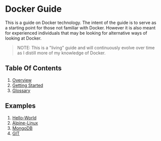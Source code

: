# Docker Guide

This is a guide on Docker technology. The intent of the guide is to serve as a starting point for those not familiar with Docker. However it is also meant for experienced individuals that may be looking for alternative ways of looking at Docker.

> NOTE: This is a "living" guide and will continuously evolve over time as I distill more of my knowledge of Docker.

## Table Of Contents

1. [Overview]
1. [Getting Started]
1. [Glossary]

## Examples

1. [Hello-World](https://github.com/drminnaar/guides/blob/master/docker-guide/examples/1-hello-world-example.md)
1. [Alpine-Linux](https://github.com/drminnaar/guides/blob/master/docker-guide/examples/2-alpine-linux-example.md)
1. [MongoDB](https://github.com/drminnaar/guides/blob/master/docker-guide/examples/3-mongodb-example.md)
1. [GIT](https://github.com/drminnaar/guides/blob/master/docker-guide/examples/4-git-example.md)

[Overview]: https://github.com/drminnaar/guides/blob/master/docker-guide/1-overview.md
[Getting Started]: https://github.com/drminnaar/guides/blob/master/docker-guide/2-getting-started.md
[Glossary]: https://github.com/drminnaar/guides/blob/master/docker-guide/glossary.md

